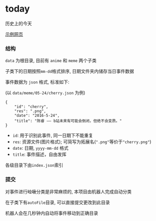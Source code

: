 # today
 
历史上的今天

[示例网页](xxx)

### 结构

`data` 为根目录, 目前有 `anime` 和 `meme` 两个子类

子类下的日期按照`mm-dd`格式排序, 日期文件夹内储存当日事件数据

事件数据为 `json` 格式, 标准如下: 

(以 `data/meme/05-24/cherry.json` 为例)

```
{
    "id": "cherry",
    "res": ".png",
    "date": "2016-5-24",
    "title": "陈睿 —— b站未来有可能会倒闭，但绝不会变质。"
}
```

- `id`: 用于识别此事件, 同一日期下不能重复
- `res`: 资源文件(图片格式); 可简写为拓展名(`".png"`等价于`"cherry.png"`)
- `date`: 日期, `yyyy-mm-dd` 格式
- `title`: 事件描述，自由发挥

各级目录下由`index.json`索引

### 提交

对事件进行~~垃圾~~分类是非常麻烦的, 本项目由机器人完成自动分类

在子类下有`autoFile`目录, 可以直接提交更改到此目录

机器人会在几秒钟内自动将事件移动到正确目录
